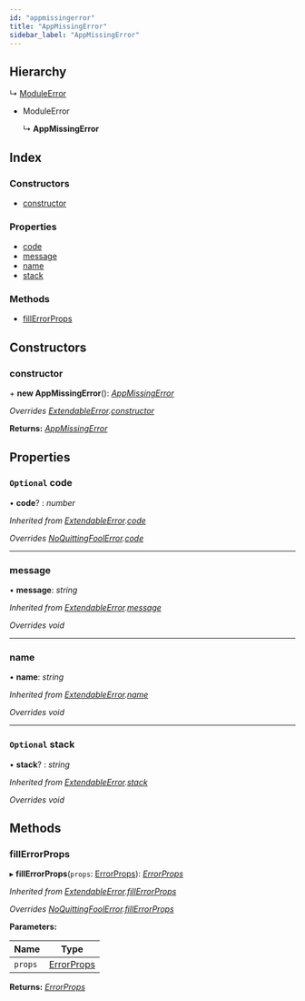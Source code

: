 ```yaml
---
id: "appmissingerror"
title: "AppMissingError"
sidebar_label: "AppMissingError"
---
```


## Hierarchy

  ↳ [ModuleError](moduleerror.md)

* ModuleError

  ↳ **AppMissingError**

## Index

### Constructors

* [constructor](appmissingerror.md#constructor)

### Properties

* [code](appmissingerror.md#optional-code)
* [message](appmissingerror.md#message)
* [name](appmissingerror.md#name)
* [stack](appmissingerror.md#optional-stack)

### Methods

* [fillErrorProps](appmissingerror.md#fillerrorprops)

## Constructors

###  constructor

\+ **new AppMissingError**(): *[AppMissingError](appmissingerror.md)*

*Overrides [ExtendableError](extendableerror.md).[constructor](extendableerror.md#constructor)*

**Returns:** *[AppMissingError](appmissingerror.md)*

## Properties

### `Optional` code

• **code**? : *number*

*Inherited from [ExtendableError](extendableerror.md).[code](extendableerror.md#optional-code)*

*Overrides [NoQuittingFoolError](noquittingfoolerror.md).[code](noquittingfoolerror.md#optional-code)*

___

###  message

• **message**: *string*

*Inherited from [ExtendableError](extendableerror.md).[message](extendableerror.md#message)*

*Overrides void*

___

###  name

• **name**: *string*

*Inherited from [ExtendableError](extendableerror.md).[name](extendableerror.md#name)*

*Overrides void*

___

### `Optional` stack

• **stack**? : *string*

*Inherited from [ExtendableError](extendableerror.md).[stack](extendableerror.md#optional-stack)*

*Overrides void*

## Methods

###  fillErrorProps

▸ **fillErrorProps**(`props`: [ErrorProps](../modules/types.md#errorprops)): *[ErrorProps](../modules/types.md#errorprops)*

*Inherited from [ExtendableError](extendableerror.md).[fillErrorProps](extendableerror.md#fillerrorprops)*

*Overrides [NoQuittingFoolError](noquittingfoolerror.md).[fillErrorProps](noquittingfoolerror.md#fillerrorprops)*

**Parameters:**

Name | Type |
------ | ------ |
`props` | [ErrorProps](../modules/types.md#errorprops) |

**Returns:** *[ErrorProps](../modules/types.md#errorprops)*
